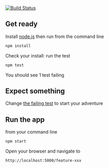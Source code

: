 [![Build Status](https://travis-ci.org/ericminio/tdd-ready-jasmine-node.svg?branch=master)](https://travis-ci.org/ericminio/tdd-ready-jasmine-node)

## Get ready

Install [node.js](http://nodejs.org/) then run from the command line

```sh
npm install
```

Check your install: run the test

```sh
npm test
```

You should see 1 test failing

## Expect something

Change [the failing test](https://github.com/ericminio/tdd-ready-jasmine-node/blob/master/app/features/feature.xxx/xxx.spec.js) to start your adventure


## Run the app

from your command line

```sh
npm start
```

Open your browser and navigate to

```sh
http://localhost:5000/feature-xxx
```

